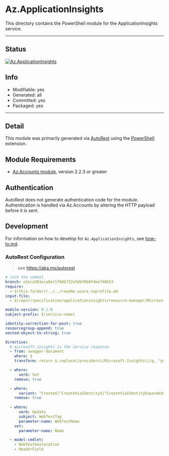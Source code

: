 <!-- region Generated -->
# Az.ApplicationInsights
This directory contains the PowerShell module for the ApplicationInsights service.

---
## Status
[![Az.ApplicationInsights](https://img.shields.io/powershellgallery/v/Az.ApplicationInsights.svg?style=flat-square&label=Az.ApplicationInsights "Az.ApplicationInsights")](https://www.powershellgallery.com/packages/Az.ApplicationInsights/)

## Info
- Modifiable: yes
- Generated: all
- Committed: yes
- Packaged: yes

---
## Detail
This module was primarily generated via [AutoRest](https://github.com/Azure/autorest) using the [PowerShell](https://github.com/Azure/autorest.powershell) extension.

## Module Requirements
- [Az.Accounts module](https://www.powershellgallery.com/packages/Az.Accounts/), version 2.2.3 or greater

## Authentication
AutoRest does not generate authentication code for the module. Authentication is handled via Az.Accounts by altering the HTTP payload before it is sent.

## Development
For information on how to develop for `Az.ApplicationInsights`, see [how-to.md](how-to.md).
<!-- endregion -->

### AutoRest Configuration
> see https://aka.ms/autorest

``` yaml
# lock the commit
branch: e1eca381eca8ec1f80b722e5dbf060fdeef48653
require:
  - $(this-folder)/../../readme.azure.noprofile.md
input-file:
  - $(repo)/specification/applicationinsights/resource-manager/Microsoft.Insights/preview/2018-05-01-preview/webTests_API.json

module-version: 0.1.0
subject-prefix: $(service-name)

identity-correction-for-post: true
resourcegroup-append: true
nested-object-to-string: true

directive:
  # microsoft.insights is the service response.
  - from: swagger-document
    where: $
    transform: return $.replace(/providers\/Microsoft.Insights\//g, "providers/microsoft.insights/")

  - where:
      verb: Set
    remove: true

  - where:
      variant: ^Create$|^CreateViaIdentity$|^CreateViaIdentityExpanded$|^Update$|^UpdateViaIdentity$
    remove: true
  
  - where:
      verb: Update
      subject: WebTestTag
      parameter-name: WebTestName
    set:
      parameter-name: Name

  - model-cmdlet:
    - WebTestGeolocation
    - HeaderField
```
